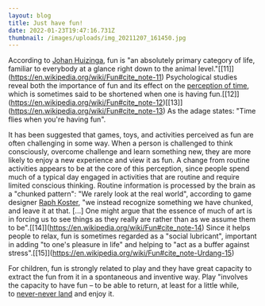 ```yaml
---
layout: blog
title: Just have fun!
date: 2022-01-23T19:47:16.731Z
thumbnail: /images/uploads/img_20211207_161450.jpg
---
```

According to [Johan Huizinga](https://en.wikipedia.org/wiki/Johan_Huizinga "Johan Huizinga"), fun is "an absolutely primary category of life, familiar to everybody at a glance right down to the animal level."[\[11]](https://en.wikipedia.org/wiki/Fun#cite_note-11) Psychological studies reveal both the importance of fun and its effect on the [perception of time](https://en.wikipedia.org/wiki/Perception_of_time "Perception of time"), which is sometimes said to be shortened when one is having fun.[\[12]](https://en.wikipedia.org/wiki/Fun#cite_note-12)[\[13]](https://en.wikipedia.org/wiki/Fun#cite_note-13) As the adage states: "Time flies when you're having fun".

It has been suggested that games, toys, and activities perceived as fun are often challenging in some way. When a person is challenged to think consciously, overcome challenge and learn something new, they are more likely to enjoy a new experience and view it as fun. A change from routine activities appears to be at the core of this perception, since people spend much of a typical day engaged in activities that are routine and require limited conscious thinking. Routine information is processed by the brain as a "chunked pattern": "We rarely look at the real world", according to game designer [Raph Koster](https://en.wikipedia.org/wiki/Raph_Koster "Raph Koster"), "we instead recognize something we have chunked, and leave it at that. \[...] One might argue that the essence of much of art is in forcing us to see things as they really are rather than as we assume them to be".[\[14]](https://en.wikipedia.org/wiki/Fun#cite_note-14) Since it helps people to relax, fun is sometimes regarded as a "social lubricant", important in adding "to one's pleasure in life" and helping to "act as a buffer against stress".[\[15]](https://en.wikipedia.org/wiki/Fun#cite_note-Urdang-15)

For children, fun is strongly related to play and they have great capacity to extract the fun from it in a spontaneous and inventive way. Play "involves the capacity to have fun – to be able to return, at least for a little while, to [never-never land](https://en.wikipedia.org/wiki/Neverland "Neverland") and enjoy it.